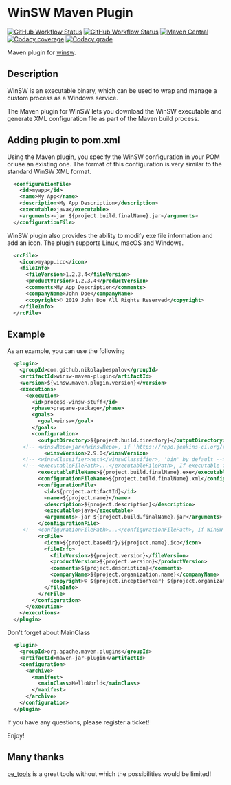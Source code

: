 # WinSW Maven Plugin

[![GitHub Workflow Status](https://img.shields.io/github/workflow/status/nikolaybespalov/winsw-maven-plugin/Build?label=Build)](https://github.com/nikolaybespalov/winsw-maven-plugin/actions?query=workflow%3ABuild)
[![GitHub Workflow Status](https://img.shields.io/github/workflow/status/nikolaybespalov/winsw-maven-plugin/Deploy?label=Deploy)](https://github.com/nikolaybespalov/winsw-maven-plugin/actions?query=workflow%3ADeploy)
[![Maven Central](https://img.shields.io/maven-central/v/com.github.nikolaybespalov/winsw-maven-plugin.svg?label=Maven%20Central)](https://search.maven.org/search?q=g:%22com.github.nikolaybespalov%22%20AND%20a:%22winsw-maven-plugin%22)
[![Codacy coverage](https://img.shields.io/codacy/coverage/76a37ca267664b63bb71d5cd79b8df25?color=GREEN)](https://app.codacy.com/gh/nikolaybespalov/winsw-maven-plugin)
[![Codacy grade](https://img.shields.io/codacy/grade/76a37ca267664b63bb71d5cd79b8df25)](https://app.codacy.com/gh/nikolaybespalov/winsw-maven-plugin)

Maven plugin for [winsw](https://github.com/kohsuke/winsw).

## Description
WinSW is an executable binary, which can be used to wrap and manage a custom process as a Windows service.

The Maven plugin for WinSW lets you download the WinSW executable and generate XML configuration file as part of the Maven build process.

## Adding plugin to pom.xml

Using the Maven plugin, you specify the WinSW configuration in your POM or use an existing one. 
The format of this configuration is very similar to the standard WinSW XML format.

```xml
  <configurationFile>
    <id>myapp</id>
    <name>My App</name>
    <description>My App Description</description>
    <executable>java</executable>
    <arguments>-jar ${project.build.finalName}.jar</arguments>
  </configurationFile>
```

WinSW plugin also provides the ability to modify exe file information and add an icon. The plugin supports Linux, macOS and Windows.

```xml
  <rcFile>
    <icon>myapp.ico</icon>
    <fileInfo>
      <fileVersion>1.2.3.4</fileVersion>
      <productVersion>1.2.3.4</productVersion>
      <comments>My App Description</comments>
      <companyName>John Doe</companyName>
      <copyright>© 2019 John Doe All Rights Reserved</copyright>
    </fileInfo>
  </rcFile>
```

## Example

As an example, you can use the following

```xml
  <plugin>
    <groupId>com.github.nikolaybespalov</groupId>
    <artifactId>winsw-maven-plugin</artifactId>
    <version>${winsw.maven.plugin.version}</version>
    <executions>
      <execution>
        <id>process-winsw-stuff</id>
        <phase>prepare-package</phase>
        <goals>
          <goal>winsw</goal>
        </goals>
        <configuration>
          <outputDirectory>${project.build.directory}</outputDirectory>
     <!-- <winswRepo>jar</winswRepo>, if 'https://repo.jenkins-ci.org/releases/' is unreachable -->
            <winswVersion>2.9.0</winswVersion>
     <!-- <winswClassifier>net4</winswClassifier>, 'bin' by default -->
     <!-- <executableFilePath>...</executableFilePath>, If executable file already exists -->
          <executableFileName>${project.build.finalName}.exe</executableFileName>
          <configurationFileName>${project.build.finalName}.xml</configurationFileName>
          <configurationFile>
            <id>${project.artifactId}</id>
            <name>${project.name}</name>
            <description>${project.description}</description>
            <executable>java</executable>
            <arguments>-jar ${project.build.finalName}.jar</arguments>
          </configurationFile>
     <!-- <configurationFilePath>...</configurationFilePath>, If WinSW Configuration File already exists -->
          <rcFile>
            <icon>${project.basedir}/${project.name}.ico</icon>
            <fileInfo>
              <fileVersion>${project.version}</fileVersion>
              <productVersion>${project.version}</productVersion>
              <comments>${project.description}</comments>
              <companyName>${project.organization.name}</companyName>
              <copyright>© ${project.inceptionYear} ${project.organization.name} All Rights Reserved</copyright>
            </fileInfo>
          </rcFile>
        </configuration>
      </execution>
    </executions>
  </plugin>
```

Don't forget about MainClass

```xml
  <plugin>
    <groupId>org.apache.maven.plugins</groupId>
    <artifactId>maven-jar-plugin</artifactId>
    <configuration>
      <archive>
        <manifest>
          <mainClass>HelloWorld</mainClass>
        </manifest>
      </archive>
    </configuration>
  </plugin>
```

If you have any questions, please register a ticket!

Enjoy!

## Many thanks

[pe_tools](https://github.com/avast/pe_tools) is a great tools without which the possibilities would be limited!
